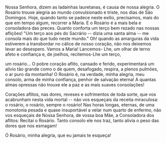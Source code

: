 
Nossa Senhora, dizem as ladainhas lauretanas, é causa de nossa alegria. O Rosário trouxe alegria ao mundo convulsionado e triste, nos dias de São Domingos. Hoje, quando tanto se padece neste exílio, precisamos, mais do que em tempo algum, recorrer a Maria. E o Rosário é a mais bela e consoladora das preces. Quanto conforta um terço bem rezado nas nossas aflições! "Um terço aos pés do Sacrário -- dizia uma santa alma -- me consola mais do que tudo neste mundo." Oh! quando as amarguras da vida estiverem a transbordar no cálice de nosso coração, não nos deixemos levar ao desespero. Vamos a Maria! Lancemos- Lhe, um olhar de terno afeto e confiança e, de joelhos, recitemos-Lhe um terço,

um rosário\... O pobre coração aflito, cansado e ferido, experimentará um alívio tão grande como o de quem, desafogado, respira, a plenos pulmões, o ar puro da montanha! O Rosário é, na verdade, minha alegria, meu consolo, arma de minha confiança, penhor de salvação eterna! A quantas almas opressas não trouxe ele a paz e as mais suaves consolações!

Corações aflitos, nas dores, reveses e sofrimentos de toda sorte, que vos acabrunham nesta vida mortal -- não vos esqueçais da receita miraculosa: o rosário, o rosário, sempre o rosário! Nas horas longas, eternas, de uma monotonia pesada e quase insuportável a velar num quarto de enfermo, não vos esqueçais de Nossa Senhora, de vossa boa Mãe, a Consoladora dos aflitos: Recitai o Rosário. Tanto consolo ele nos traz, tanto alivia o peso das dores que nos esmagam!

Ó Rosário, minha alegria, que eu jamais te esqueça!

